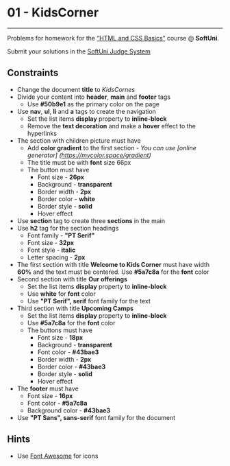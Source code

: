 # 01 - KidsCorner
------
Problems for homework for the [“HTML and CSS Basics”](#) course @ **SoftUni**.

Submit your solutions in the [SoftUni Judge System](https://judge.softuni.bg/Contests/1136/Introduction-to-HTML-and-CSS)

## Constraints
* Change the document **title** to *KidsCornes*
* Divide your content into **header**, **main** and **footer** tags
    * Use **#50b9e1** as the primary color on the page     
* Use **nav**, **ul**, **li** and **a** tags to create the navigation
    * Set the list items **display** property to **inline-block**
	* Remove the **text decoration** and make a **hover** effect to the hyperlinks  
* The section with children picture must have
    * Add **color gradient** to the first section - *You can use [online generator] 
    (https://mycolor.space/gradient)*
    * The title must be with **font** size 66px
    * The button must have
        * Font size - **26px**
        * Background - **transparent**
        * Border width - **2px**
        * Border color - **white**
        * Border style - **solid**
        * Hover effect   
* Use **section** tag to create three **sections** in the main
* Use **h2** tag for the section headings
    * Font family - **"PT Serif"**
    * Font size - **32px**
    * Font style - **italic**
    * Letter spacing - **2px**
* The first section with title **Welcome to Kids Corner** must have 
    width **60%** and the text must be centered. Use **#5a7c8a** for the **font** color
* Second section with title **Our offerings**
    * Set the list items **display** property to **inline-block** 
    * Use **white** for **font** color
    * Use **"PT Serif", serif** font family for the text  
* Third section with title **Upcoming Camps**
    * Set the list items **display** property to **inline-block** 
    * Use **#5a7c8a** for the **font** color
    * The buttons must have
        * Font size - **18px**
        * Background - **transparent**
        * Font color - **#43bae3**
        * Border width - **2px**
        * Border color - **#43bae3**
        * Border style - **solid**
        * Hover effect  
* The **footer** must have
    * Font size - **16px**
    * Font color - **#5a7c8a**
    * Background color - **#43bae3**    
* Use **"PT Sans", sans-serif** font family for the document

## Hints
* Use [Font Awesome](https://fontawesome.com/) for icons